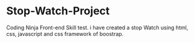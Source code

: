 # Stop-Watch-Project
 Coding Ninja Front-end Skill test. i have created a stop Watch using html, css, javascript and css framework of boostrap.

